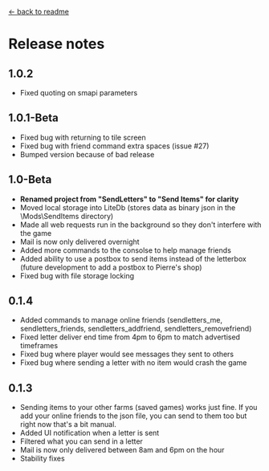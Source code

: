 ﻿[← back to readme](readme.md)

# Release notes
## 1.0.2
* Fixed quoting on smapi parameters

## 1.0.1-Beta
* Fixed bug with returning to tile screen
* Fixed bug with friend command extra spaces (issue #27)
* Bumped version because of bad release

## 1.0-Beta
* **Renamed project from "SendLetters" to "Send Items" for clarity**
* Moved local storage into LiteDb (stores data as binary json in the \Mods\SendItems directory)
* Made all web requests run in the background so they don't interfere with the game
* Mail is now only delivered overnight
* Added more commands to the consolse to help manage friends
* Added ability to use a postbox to send items instead of the letterbox (future development to add a postbox to Pierre's shop)
* Fixed bug with file storage locking

## 0.1.4
* Added commands to manage online friends (sendletters_me, sendletters_friends, sendletters_addfriend, sendletters_removefriend)
* Fixed letter deliver end time from 4pm to 6pm to match advertised timeframes
* Fixed bug where player would see messages they sent to others
* Fixed bug where sending a letter with no item would crash the game

## 0.1.3
* Sending items to your other farms (saved games) works just fine. If you add your online friends to the json file, you can send to them too but right now that's a bit manual.
* Added UI notification when a letter is sent
* Filtered what you can send in a letter
* Mail is now only delivered between 8am and 6pm on the hour
* Stability fixes